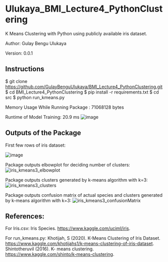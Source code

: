 # Ulukaya_BMI_Lecture4_PythonClustering
K Means Clustering with Python using publicly available iris dataset.

Author: Gulay Bengu Ulukaya

Version: 0.0.1

Instructions
------------
$ git clone https://github.com/GulayBenguUlukaya/BMI_Lecture4_PythonClustering.git
$ cd BMI_Lecture4_PythonClustering
$ pip install -r requirements.txt
$ cd src
$ python run_kmeans.py

Memory Usage While Running Package :  71068128  bytes

Runtime of Model Training: 20.9 ms
![image](https://user-images.githubusercontent.com/61863714/134284756-a4ff8b26-f4e0-4bc4-9896-d151914fe680.png)


Outputs of the Package
----------------------
First few rows of iris dataset:

![image](https://user-images.githubusercontent.com/61863714/134291730-a80cf690-964b-4d61-b468-c61cf0b82e6e.png)

Package outputs elbowplot for deciding number of clusters:
![iris_kmeans3_elbowplot](https://user-images.githubusercontent.com/61863714/134291543-77b091aa-e445-4770-adde-be6d4a2989af.png)

Package outputs clusters generated by k-means algorithm with k=3:
![iris_kmeans3_clusters](https://user-images.githubusercontent.com/61863714/134291555-3193febf-68af-496d-a30b-0ffe4eedf0f2.png)

Package outputs confusion matrix of actual species and clusters generated by k-means algorithm with k=3:
![iris_kmeans3_confusionMatrix](https://user-images.githubusercontent.com/61863714/134291572-685d9560-7fb1-47ef-8e19-4c2a2fc7dc27.png)



References:
----------
For Iris.csv:
  Iris Species. https://www.kaggle.com/uciml/iris.
  
For run_kmeans.py:
  Khotijah, S (2020). K-Means Clustering of Iris Dataset. https://www.kaggle.com/khotijahs1/k-means-clustering-of-iris-dataset.
  Shintotheruvil (2016). K- means clustering. https://www.kaggle.com/shinto/k-means-clustering.
